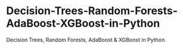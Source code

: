 # Decision-Trees-Random-Forests-AdaBoost-XGBoost-in-Python
Decision Trees, Random Forests, AdaBoost &amp; XGBoost in Python
